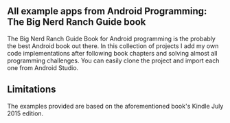 All example apps from Android Programming: The Big Nerd Ranch Guide book
------------------------------------------------
The Big Nerd Ranch Guide Book for Android programming is the probably the best Android book out there.
In this collection of projects I add my own code implementations after following book chapters and solving almost all programming challenges. You can easily clone the project and import each one from Android Studio.

Limitations
------------------------------------------------
The examples provided are based on the aforementioned book's Kindle July 2015 edition.
